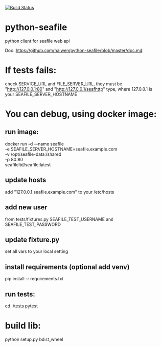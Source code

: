 [![Build Status](https://secure.travis-ci.org/haiwen/python-seafile.svg?branch=master)](http://travis-ci.org/haiwen/python-seafile)

python-seafile
==============

python client for seafile web api

Doc: https://github.com/haiwen/python-seafile/blob/master/doc.md

# If tests fails:
check SERVICE_URL and FILE_SERVER_URL, they must be "http://127.0.0.1:80" and "http://127.0.0.1/seafhttp" type, where 127.0.0.1 is your SEAFILE_SERVER_HOSTNAME

# You can debug, using docker image:
## run image:
docker run -d --name seafile \
  -e SEAFILE_SERVER_HOSTNAME=seafile.example.com \
  -v /opt/seafile-data:/shared \
  -p 80:80 \
  seafileltd/seafile:latest

## update hosts
add "127.0.0.1 seafile.example.com" to your /etc/hosts

## add new user
from tests/fixtures.py SEAFILE_TEST_USERNAME and SEAFILE_TEST_PASSWORD

## update fixture.py
set all vars to your local setting

## install requirements (optional add venv)
pip install -r requirements.txt

## run tests:
cd ./tests
pytest


# build lib:
python setup.py bdist_wheel
